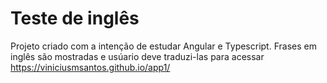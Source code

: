 # Teste de inglês

Projeto criado com a intenção de estudar Angular e Typescript. Frases em inglês são mostradas e usúario deve traduzi-las 
para acessar https://viniciusmsantos.github.io/app1/
